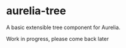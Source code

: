 # aurelia-tree

A basic extensible tree component for Aurelia.

Work in progress, please come back later
